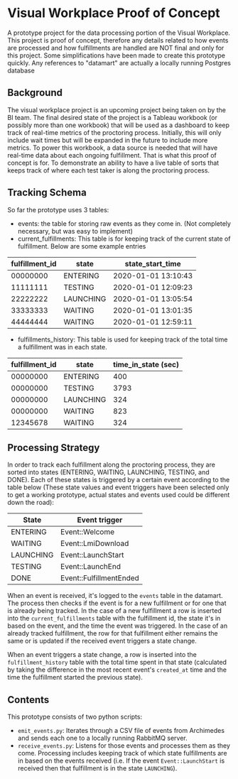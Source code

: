 # Visual Workplace Proof of Concept
A prototype project for the data processing portion of the Visual Workplace. This project is proof of concept, therefore any details related to how events are processed and how fulfillments are handled are NOT final and only for this project. Some simplifications have been made to create this prototype quickly. Any references to "datamart" are actually a locally running Postgres database

## Background
The visual workplace project is an upcoming project being taken on by the BI team. The final desired state of the project is a Tableau workbook (or possibly more than one workbook) that will be used as a dashboard to keep track of real-time metrics of the proctoring process. Initially, this will only include wait times but will be expanded in the future to include more metrics. To power this workbook, a data source is needed that will have real-time data about each ongoing fulfillment. That is what this proof of concept is for. To demonstrate an ability to have a live table of sorts that keeps track of where each test taker is along the proctoring process. 

## Tracking Schema
So far the prototype uses 3 tables:
* events: the table for storing raw events as they come in. (Not completely necessary, but was easy to implement)
* current_fulfillments: This table is for keeping track of the current state of fulfillment. Below are some example entries

| fulfillment_id | state                   | state_start_time    | 
|----------------|-------------------------|---------------------|
| 00000000       | ENTERING                | 2020-01-01 13:10:43 |
| 11111111       | TESTING                 | 2020-01-01 12:09:23 |
| 22222222       | LAUNCHING               | 2020-01-01 13:05:54 |
| 33333333       | WAITING                 | 2020-01-01 13:01:35 |
| 44444444       | WAITING                 | 2020-01-01 12:59:11 |

* fulfillments_history: This table is used for keeping track of the total time a fulfillment was in each state.


| fulfillment_id | state                   | time_in_state (sec) | 
|----------------|-------------------------|---------------------|
| 00000000       | ENTERING                | 400                 |
| 00000000       | TESTING                 | 3793                |
| 00000000       | LAUNCHING               | 324                 |
| 00000000       | WAITING                 | 823                 |
| 12345678       | WAITING                 | 324                 |

## Processing Strategy
In order to track each fulfillment along the proctoring process, they are sorted into states (ENTERING, WAITING, LAUNCHING, TESTING, and DONE). Each of these states is triggered by a certain event according to the table below (These state values and event triggers have been selected only to get a working prototype, actual states and events used could be different down the road):

| State     | Event trigger           |
|-----------|-------------------------|
|  ENTERING | Event::Welcome          |
| WAITING   | Event::LmiDownload      |
| LAUNCHING | Event::LaunchStart      |
| TESTING   | Event::LaunchEnd        |
| DONE      | Event::FulfillmentEnded |

When an event is received, it's logged to the `events` table in the datamart. The process then checks if the event is for a new fulfillment or for one that is already being tracked. In the case of a new fulfillment a row is inserted into the `current_fulfillments` table with the fulfillment id, the state it's in based on the event, and the time the event was triggered. In the case of an already tracked fulfillment, the row for that fulfillment either remains the same or is updated if the received event triggers a state change.

When an event triggers a state change, a row is inserted into the `fulfillment_history` table with the total time spent in that state (calculated by taking the difference in the most recent event's `created_at` time and the time the fulfillment started the previous state).

## Contents

This prototype consists of two python scripts:
* `emit_events.py`: Iterates through a CSV file of events from Archimedes and sends each one to a locally running RabbitMQ server.
* `receive_events.py`: Listens for those events and processes them as they come. Processing includes keeping track of which state fulfillments are in based on the events received (i.e. If the event `Event::LaunchStart` is received then that fulfillment is in the state `LAUNCHING`).
